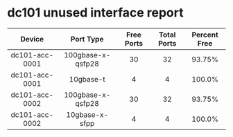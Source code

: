 # dc101 unused interface report

 | Device | Port Type | Free Ports | Total Ports | Percent Free |
|:---:|:---:|:---:|:---:|:---:|
 | dc101-acc-0001 | 100gbase-x-qsfp28 | 30 | 32 | 93.75% |
 | dc101-acc-0001 | 10gbase-t | 4 | 4 | 100.0% |
 | dc101-acc-0002 | 100gbase-x-qsfp28 | 30 | 32 | 93.75% |
 | dc101-acc-0002 | 10gbase-x-sfpp | 4 | 4 | 100.0% |